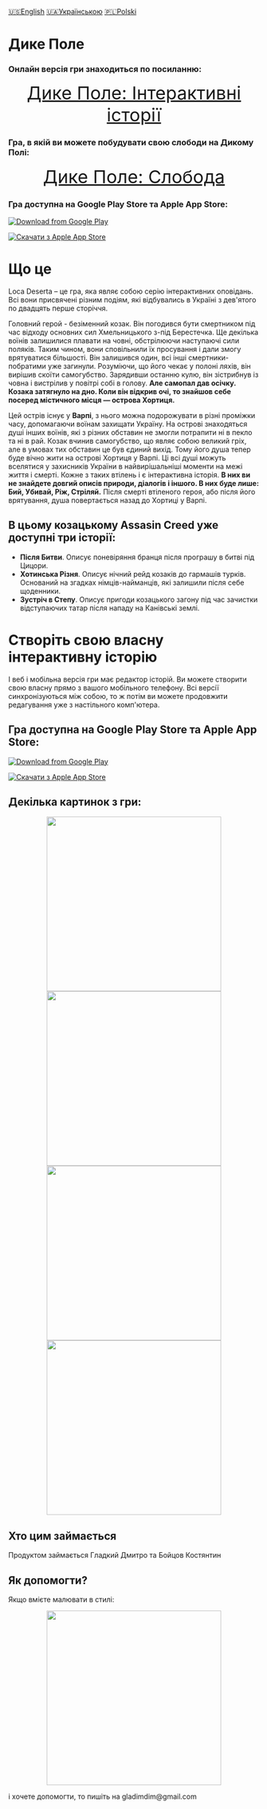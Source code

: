 [🇺🇸English](index_en.md)
[🇺🇦Українською](index.md)
[🇵🇱Polski](index_pl.md)

# Дике Полe

### Онлайн версія гри знаходиться по посиланню:
<p align="center">
<a style="font-size: 36px" href="https://locadeserta.com/game/?lang=uk">Дике Поле: Інтерактивні історії</a>
</p>

### Гра, в якій ви можете побудувати свою слободи на Дикому Полі:

<p align="center">
<a style="font-size: 36px" href="https://locadeserta.com/sloboda/">Дике Поле: Слобода</a>
</p>

### Гра доступна на Google Play Store та Apple App Store:

[![Download from Google Play](images/play_store_badge.png)](https://play.google.com/store/apps/details?id=gladimdim.locadeserta)

[![Скачати з Apple App Store](images/appstore.svg)](https://apps.apple.com/us/app/loca-deserta/id1468068398)

# Що це

Loca Deserta – це гра, яка являє собою серію інтерактивних оповідань. Всі вони присвячені різним подіям, які відбувались в Україні з дев'ятого по двадцять перше сторіччя.

Головний герой - безіменний козак. Він погодився бути смертником під час відходу основних сил Хмельницького з-під Берестечка. Ще декілька воїнів залишилися плавати на човні, обстрілюючи наступаючі сили поляків. Таким чином, вони сповільнили їх просування і дали змогу врятуватися більшості. Він залишився один, всі інші смертники-побратими уже загинули. Розуміючи, що його чекає у полоні ляхів, він вирішив скоїти самогубство. Зарядивши останню кулю, він зістрибнув із човна і вистрілив у повітрі собі в голову. **Але самопал дав осічку. Козака затягнуло на дно. Коли він відкрив очі, то знайшов себе посеред містичного місця — острова Хортиця.**

Цей острів існує у **Варпі**, з нього можна подорожувати в різні проміжки часу, допомагаючи воїнам захищати Україну. На острові знаходяться душі інших воїнів, які з різних обставин не змогли потрапити ні в пекло та ні в рай. Козак вчинив самогубство, що являє собою великий гріх, але в умовах тих обставин це був єдиний вихід. Тому його душа тепер буде вічно жити на острові Хортиця у Варпі. Ці всі душі можуть вселятися у захисників України в найвирішальніші моменти на межі життя і смерті. Кожне з таких втілень і є інтерактивна історія. **В них ви не знайдете довгий описів природи, діалогів і іншого. В них буде лише: Бий, Убивай, Ріж, Стріляй.** Після смерті втіленого героя, або після його врятування, душа повертається назад до Хортиці у Варпі.

## В цьому козацькому Assasin Creed уже доступні три історії:

- **Після Битви**. Описує поневіряння бранця після програшу в битві під Цицори.
- **Хотинська Різня**. Описує нічний рейд козаків до гармашів турків. Оснований на згадках німців-найманців, які залишили після себе щоденники.
- **Зустріч в Степу**. Описує пригоди козацького загону під час зачистки відступаючих татар після нападу на Канівські землі.

# Створіть свою власну інтерактивну історію

І веб і мобільна версія гри має редактор історій. Ви можете створити свою власну прямо з вашого мобільного телефону. Всі версії синхронізуються між собою, то ж потім ви можете продовжити редагування уже з настільного комп'ютера.

## Гра доступна на Google Play Store та Apple App Store:

[![Download from Google Play](images/play_store_badge.png)](https://play.google.com/store/apps/details?id=gladimdim.locadeserta)

[![Скачати з Apple App Store](images/appstore.svg)](https://apps.apple.com/us/app/loca-deserta/id1468068398)

## Декілька картинок з гри:
<p align="center">
  <img src="images/uk/screen1.png" width="350">
  <img src="images/uk/screen2.png" width="350">
  <img src="images/uk/screen3.png" width="350">
  <img src="images/uk/screen4.png" width="350">
</p>

## Хто цим займається

Продуктом займається Гладкий Дмитро та Бойцов Костянтин

## Як допомогти?

Якщо вмієте малювати в стилі: 
<p align="center">
  <img src="vesterfeld_example.jpg" width="350">
</p>
 і хочете допомогти, то пишіть на gladimdim@gmail.com

